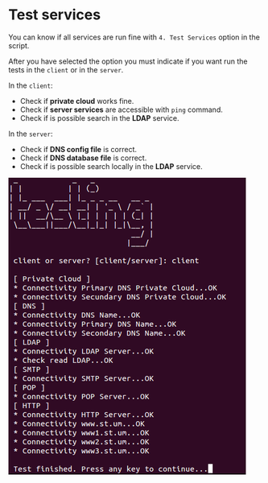 # Test services

You can know if all services are run fine with `4. Test Services` option in the script.

After you have selected the option you must indicate if you want run the tests in the `client` or in the `server`.

In the `client`:

* Check if **private cloud** works fine.
* Check if **server services** are accessible with `ping` command.
* Check if is possible search in the **LDAP** service.

In the `server`:

* Check if **DNS config file** is correct.
* Check if **DNS database file** is correct.
* Check if is possible search locally in the **LDAP** service.

![](../assets/readme-testing.png)
